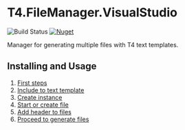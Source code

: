 # T4.FileManager.VisualStudio

![Build Status](https://dev.azure.com/databinding/Building%20Blocks/_apis/build/status/T4.FileManager?branchName=master) [![Nuget](https://img.shields.io/nuget/v/T4.FileManager.VisualStudio)](https://www.nuget.org/packages/T4.FileManager.VisualStudio/)

Manager for generating multiple files with T4 text templates.

## Installing and Usage

1. [First steps](01-First-Steps)
2. [Include to text template](02-Include-to-text-template)
3. [Create instance](03-Create-instance)
4. [Start or create file](04-Start-or-create-file)
5. [Add header to files](05-Add-header-to-files)
6. [Proceed to generate files](06-Proceed-to-generate-files)
   